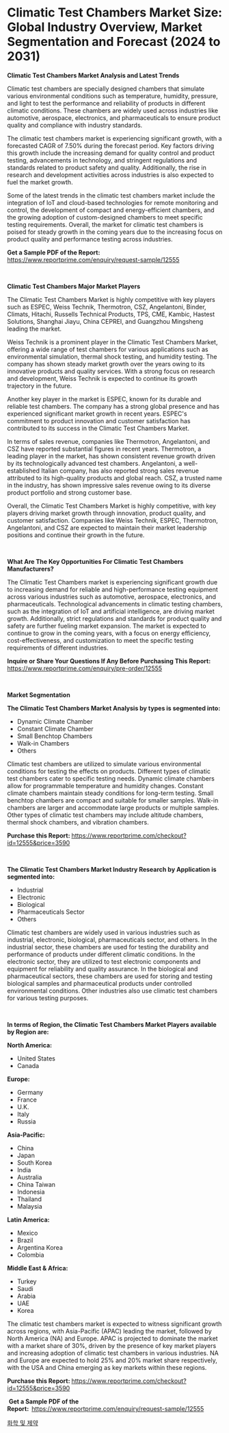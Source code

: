<p><h1>Climatic Test Chambers Market Size: Global Industry Overview, Market Segmentation and Forecast (2024 to 2031)</h1></p><p><strong>Climatic Test Chambers Market Analysis and Latest Trends</strong></p>
<p><p>Climatic test chambers are specially designed chambers that simulate various environmental conditions such as temperature, humidity, pressure, and light to test the performance and reliability of products in different climatic conditions. These chambers are widely used across industries like automotive, aerospace, electronics, and pharmaceuticals to ensure product quality and compliance with industry standards.</p><p>The climatic test chambers market is experiencing significant growth, with a forecasted CAGR of 7.50% during the forecast period. Key factors driving this growth include the increasing demand for quality control and product testing, advancements in technology, and stringent regulations and standards related to product safety and quality. Additionally, the rise in research and development activities across industries is also expected to fuel the market growth.</p><p>Some of the latest trends in the climatic test chambers market include the integration of IoT and cloud-based technologies for remote monitoring and control, the development of compact and energy-efficient chambers, and the growing adoption of custom-designed chambers to meet specific testing requirements. Overall, the market for climatic test chambers is poised for steady growth in the coming years due to the increasing focus on product quality and performance testing across industries.</p></p>
<p><strong>Get a Sample PDF of the Report:&nbsp;</strong> <a href="https://www.reportprime.com/enquiry/request-sample/12555">https://www.reportprime.com/enquiry/request-sample/12555</a></p>
<p>&nbsp;</p>
<p><strong>Climatic Test Chambers Major Market Players</strong></p>
<p><p>The Climatic Test Chambers Market is highly competitive with key players such as ESPEC, Weiss Technik, Thermotron, CSZ, Angelantoni, Binder, Climats, Hitachi, Russells Technical Products, TPS, CME, Kambic, Hastest Solutions, Shanghai Jiayu, China CEPREI, and Guangzhou Mingsheng leading the market.</p><p>Weiss Technik is a prominent player in the Climatic Test Chambers Market, offering a wide range of test chambers for various applications such as environmental simulation, thermal shock testing, and humidity testing. The company has shown steady market growth over the years owing to its innovative products and quality services. With a strong focus on research and development, Weiss Technik is expected to continue its growth trajectory in the future.</p><p>Another key player in the market is ESPEC, known for its durable and reliable test chambers. The company has a strong global presence and has experienced significant market growth in recent years. ESPEC's commitment to product innovation and customer satisfaction has contributed to its success in the Climatic Test Chambers Market.</p><p>In terms of sales revenue, companies like Thermotron, Angelantoni, and CSZ have reported substantial figures in recent years. Thermotron, a leading player in the market, has shown consistent revenue growth driven by its technologically advanced test chambers. Angelantoni, a well-established Italian company, has also reported strong sales revenue attributed to its high-quality products and global reach. CSZ, a trusted name in the industry, has shown impressive sales revenue owing to its diverse product portfolio and strong customer base.</p><p>Overall, the Climatic Test Chambers Market is highly competitive, with key players driving market growth through innovation, product quality, and customer satisfaction. Companies like Weiss Technik, ESPEC, Thermotron, Angelantoni, and CSZ are expected to maintain their market leadership positions and continue their growth in the future.</p></p>
<p>&nbsp;</p>
<p><strong>What Are The Key Opportunities For Climatic Test Chambers Manufacturers?</strong></p>
<p><p>The Climatic Test Chambers market is experiencing significant growth due to increasing demand for reliable and high-performance testing equipment across various industries such as automotive, aerospace, electronics, and pharmaceuticals. Technological advancements in climatic testing chambers, such as the integration of IoT and artificial intelligence, are driving market growth. Additionally, strict regulations and standards for product quality and safety are further fueling market expansion. The market is expected to continue to grow in the coming years, with a focus on energy efficiency, cost-effectiveness, and customization to meet the specific testing requirements of different industries.</p></p>
<p><strong>Inquire or Share Your Questions If Any Before Purchasing This Report:</strong> <a href="https://www.reportprime.com/enquiry/pre-order/12555">https://www.reportprime.com/enquiry/pre-order/12555</a></p>
<p>&nbsp;</p>
<p><strong>Market Segmentation</strong></p>
<p><strong>The Climatic Test Chambers Market Analysis by types is segmented into:</strong></p>
<p><ul><li>Dynamic Climate Chamber</li><li>Constant Climate Chamber</li><li>Small Benchtop Chambers</li><li>Walk-in Chambers</li><li>Others</li></ul></p>
<p><p>Climatic test chambers are utilized to simulate various environmental conditions for testing the effects on products. Different types of climatic test chambers cater to specific testing needs. Dynamic climate chambers allow for programmable temperature and humidity changes. Constant climate chambers maintain steady conditions for long-term testing. Small benchtop chambers are compact and suitable for smaller samples. Walk-in chambers are larger and accommodate large products or multiple samples. Other types of climatic test chambers may include altitude chambers, thermal shock chambers, and vibration chambers.</p></p>
<p><strong>Purchase this Report:&nbsp;</strong><a href="https://www.reportprime.com/checkout?id=12555&price=3590">https://www.reportprime.com/checkout?id=12555&price=3590</a></p>
<p>&nbsp;</p>
<p><strong>The Climatic Test Chambers Market Industry Research by Application is segmented into:</strong></p>
<p><ul><li>Industrial</li><li>Electronic</li><li>Biological</li><li>Pharmaceuticals Sector</li><li>Others</li></ul></p>
<p><p>Climatic test chambers are widely used in various industries such as industrial, electronic, biological, pharmaceuticals sector, and others. In the industrial sector, these chambers are used for testing the durability and performance of products under different climatic conditions. In the electronic sector, they are utilized to test electronic components and equipment for reliability and quality assurance. In the biological and pharmaceutical sectors, these chambers are used for storing and testing biological samples and pharmaceutical products under controlled environmental conditions. Other industries also use climatic test chambers for various testing purposes.</p></p>
<p>&nbsp;</p>
<p><strong>In terms of Region, the Climatic Test Chambers Market Players available by Region are:</strong></p>
<p>
    <p> <strong> North America: </strong>
        <ul>
            <li>United States</li>
            <li>Canada</li>
        </ul>
        </p> 
    <p> <strong> Europe: </strong>
        <ul>
            <li>Germany</li>
            <li>France</li>
            <li>U.K.</li>
            <li>Italy</li>
            <li>Russia</li>
        </ul>
        </p> 
    <p> <strong> Asia-Pacific: </strong>
        <ul>
            <li>China</li>
            <li>Japan</li>
            <li>South Korea</li>
            <li>India</li>
            <li>Australia</li>
            <li>China Taiwan</li>
            <li>Indonesia</li>
            <li>Thailand</li>
            <li>Malaysia</li>
        </ul>
        </p> 
    <p> <strong> Latin America: </strong>
        <ul>
            <li>Mexico</li>
            <li>Brazil</li>
            <li>Argentina Korea</li>
            <li>Colombia</li>
        </ul>
        </p> 
    <p> <strong> Middle East & Africa: </strong>
        <ul>
            <li>Turkey</li>
            <li>Saudi</li>
            <li>Arabia</li>
            <li>UAE</li>
            <li>Korea</li>
        </ul>
    </p>
    </p>
<p><p>The climatic test chambers market is expected to witness significant growth across regions, with Asia-Pacific (APAC) leading the market, followed by North America (NA) and Europe. APAC is projected to dominate the market with a market share of 30%, driven by the presence of key market players and increasing adoption of climatic test chambers in various industries. NA and Europe are expected to hold 25% and 20% market share respectively, with the USA and China emerging as key markets within these regions.</p></p>
<p><strong>Purchase this Report: </strong><a href="https://www.reportprime.com/checkout?id=12555&price=3590">https://www.reportprime.com/checkout?id=12555&price=3590</a></p>
<p>&nbsp;<strong>Get a Sample PDF of the Report:&nbsp;&nbsp;</strong><a href="https://www.reportprime.com/enquiry/request-sample/12555">https://www.reportprime.com/enquiry/request-sample/12555</a></p>
<p><strong></strong></p>
<p><p><a href="https://github.com/jntpkh496620/Market-Research-Report-List-1/blob/main/429699414665.md">화학 및 제약</a></p></p>
